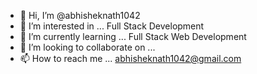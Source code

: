 - 👋 Hi, I’m @abhisheknath1042
- 👀 I’m interested in ... Full Stack Development
- 🌱 I’m currently learning ... Full Stack Web Development
- 💞️ I’m looking to collaborate on ...
- 📫 How to reach me ... abhisheknath1042@gmail.com

<!---
abhisheknath1042/abhisheknath1042 is a ✨ special ✨ repository because its `README.md` (this file) appears on your GitHub profile.
You can click the Preview link to take a look at your changes.
--->

